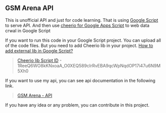 ## GSM Arena API

This is unofficial API and just for code learning. That is using [Google Script](https://www.google.com/script/start/) to serve API. And then use [cheerio for Google Apps Script](https://github.com/tani/cheeriogs) to web data crwal in Google Script

If you want to run this code in your Google Script project. You can upload all of the code files. But you need to add Cheerio lib in your project. [How to add external lib in Google Script?](https://developers.google.com/apps-script/guides/libraries)

 > [Cheerio lib Script ID](https://script.google.com/macros/library/d/1ReeQ6WO8kKNxoaA_O0XEQ589cIrRvEBA9qcWpNqdOP17i47u6N9M5Xh0/13) - 1ReeQ6WO8kKNxoaA_O0XEQ589cIrRvEBA9qcWpNqdOP17i47u6N9M5Xh0

If you want to use my api, you can see api documentation in the following link.
 
 > [GSM Arena - API](https://documenter.getpostman.com/view/1106401/UVXerdTB)

If you have any idea or any problem, you can contribute in this project.
  

